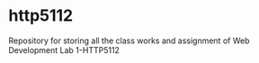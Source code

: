 # http5112
Repository for storing all the class works and assignment of Web Development Lab 1-HTTP5112
